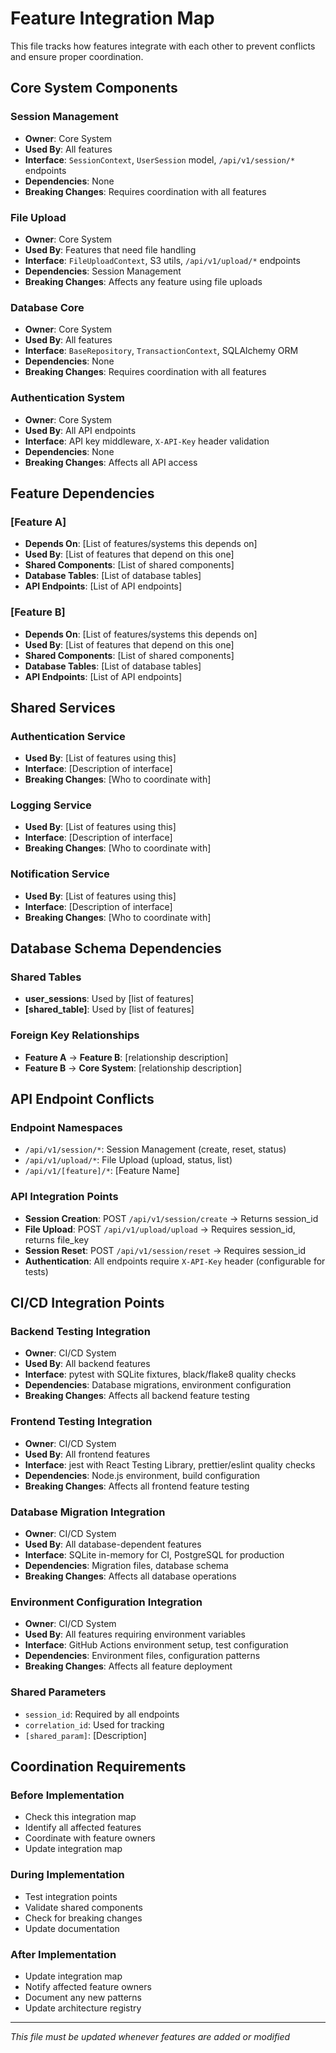 # Feature Integration Map

This file tracks how features integrate with each other to prevent conflicts and ensure proper coordination.

## Core System Components

### Session Management
- **Owner**: Core System
- **Used By**: All features
- **Interface**: `SessionContext`, `UserSession` model, `/api/v1/session/*` endpoints
- **Dependencies**: None
- **Breaking Changes**: Requires coordination with all features

### File Upload
- **Owner**: Core System
- **Used By**: Features that need file handling
- **Interface**: `FileUploadContext`, S3 utils, `/api/v1/upload/*` endpoints
- **Dependencies**: Session Management
- **Breaking Changes**: Affects any feature using file uploads

### Database Core
- **Owner**: Core System
- **Used By**: All features
- **Interface**: `BaseRepository`, `TransactionContext`, SQLAlchemy ORM
- **Dependencies**: None
- **Breaking Changes**: Requires coordination with all features

### Authentication System
- **Owner**: Core System
- **Used By**: All API endpoints
- **Interface**: API key middleware, `X-API-Key` header validation
- **Dependencies**: None
- **Breaking Changes**: Affects all API access

## Feature Dependencies

### [Feature A]
- **Depends On**: [List of features/systems this depends on]
- **Used By**: [List of features that depend on this one]
- **Shared Components**: [List of shared components]
- **Database Tables**: [List of database tables]
- **API Endpoints**: [List of API endpoints]

### [Feature B]
- **Depends On**: [List of features/systems this depends on]
- **Used By**: [List of features that depend on this one]
- **Shared Components**: [List of shared components]
- **Database Tables**: [List of database tables]
- **API Endpoints**: [List of API endpoints]

## Shared Services

### Authentication Service
- **Used By**: [List of features using this]
- **Interface**: [Description of interface]
- **Breaking Changes**: [Who to coordinate with]

### Logging Service
- **Used By**: [List of features using this]
- **Interface**: [Description of interface]
- **Breaking Changes**: [Who to coordinate with]

### Notification Service
- **Used By**: [List of features using this]
- **Interface**: [Description of interface]
- **Breaking Changes**: [Who to coordinate with]

## Database Schema Dependencies

### Shared Tables
- **user_sessions**: Used by [list of features]
- **[shared_table]**: Used by [list of features]

### Foreign Key Relationships
- **Feature A** → **Feature B**: [relationship description]
- **Feature B** → **Core System**: [relationship description]

## API Endpoint Conflicts

### Endpoint Namespaces
- `/api/v1/session/*`: Session Management (create, reset, status)
- `/api/v1/upload/*`: File Upload (upload, status, list)
- `/api/v1/[feature]/*`: [Feature Name]

### API Integration Points
- **Session Creation**: POST `/api/v1/session/create` → Returns session_id
- **File Upload**: POST `/api/v1/upload/upload` → Requires session_id, returns file_key
- **Session Reset**: POST `/api/v1/session/reset` → Requires session_id
- **Authentication**: All endpoints require `X-API-Key` header (configurable for tests)

## CI/CD Integration Points

### Backend Testing Integration
- **Owner**: CI/CD System
- **Used By**: All backend features
- **Interface**: pytest with SQLite fixtures, black/flake8 quality checks
- **Dependencies**: Database migrations, environment configuration
- **Breaking Changes**: Affects all backend feature testing

### Frontend Testing Integration
- **Owner**: CI/CD System
- **Used By**: All frontend features
- **Interface**: jest with React Testing Library, prettier/eslint quality checks
- **Dependencies**: Node.js environment, build configuration
- **Breaking Changes**: Affects all frontend feature testing

### Database Migration Integration
- **Owner**: CI/CD System
- **Used By**: All database-dependent features
- **Interface**: SQLite in-memory for CI, PostgreSQL for production
- **Dependencies**: Migration files, database schema
- **Breaking Changes**: Affects all database operations

### Environment Configuration Integration
- **Owner**: CI/CD System
- **Used By**: All features requiring environment variables
- **Interface**: GitHub Actions environment setup, test configuration
- **Dependencies**: Environment files, configuration patterns
- **Breaking Changes**: Affects all feature deployment

### Shared Parameters
- `session_id`: Required by all endpoints
- `correlation_id`: Used for tracking
- `[shared_param]`: [Description]

## Coordination Requirements

### Before Implementation
- Check this integration map
- Identify all affected features
- Coordinate with feature owners
- Update integration map

### During Implementation
- Test integration points
- Validate shared components
- Check for breaking changes
- Update documentation

### After Implementation
- Update integration map
- Notify affected feature owners
- Document any new patterns
- Update architecture registry

---
*This file must be updated whenever features are added or modified* 